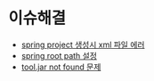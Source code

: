 # 이슈해결

- [spring project 생성시 xml 파일 에러](http://krksap.tistory.com/446)
- [spring root path 설정](http://m.blog.naver.com/kbobae333/220513064591)
- [tool.jar not found 문제](http://camon85.blogspot.kr/2014/08/maven-build-toolsjar-not-found.html)
